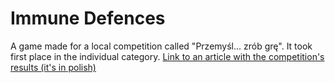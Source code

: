 # Immune Defences

A game made for a local competition called "Przemyśl... zrób grę". It took first place in the individual category. [Link to an article with the competition's results (it's in polish)](https://przemysl.naszemiasto.pl/final-i-edycji-konkursu-informatycznego-przemysl-zrob-gre-w/ar/c5-8860693)
